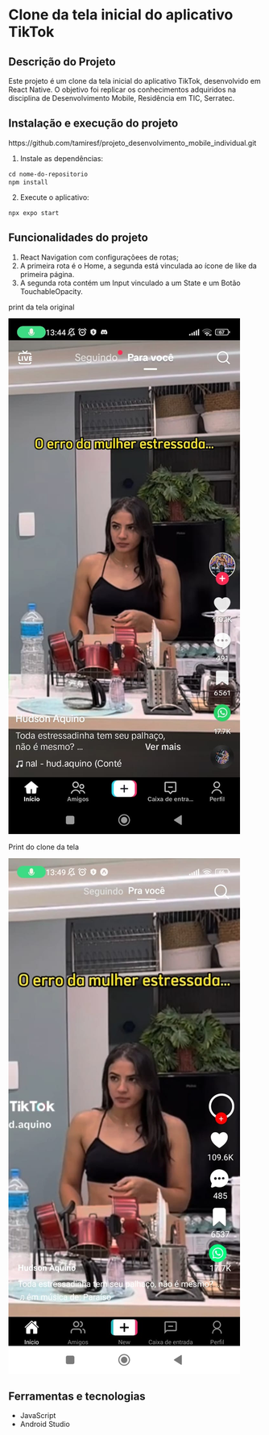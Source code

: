 # Clone da tela inicial do aplicativo TikTok

## Descrição do Projeto
<p>Este projeto é um clone da tela inicial do aplicativo TikTok, desenvolvido em React Native. O objetivo foi replicar os conhecimentos adquiridos na disciplina de Desenvolvimento Mobile, Residência em TIC, Serratec.</p>

## Instalação e execução do projeto
<p>https://github.com/tamiresf/projeto_desenvolvimento_mobile_individual.git</p>

1. Instale as dependências:
```
cd nome-do-repositorio
npm install
```
2. Execute o aplicativo:
```
npx expo start
```

## Funcionalidades do projeto
1. React Navigation com configuraçõees de rotas;
2. A primeira rota é o Home, a segunda está vinculada ao ícone de like da primeira página.
3. A segunda rota contém um Input vinculado a um State e um Botão TouchableOpacity.

<p>print da tela original</p>
<img src="/assets/original.jpeg">

<p>Print do clone da tela</p>
<img src="/assets/clone.jpeg">

## Ferramentas e tecnologias
* JavaScript
* Android Studio


